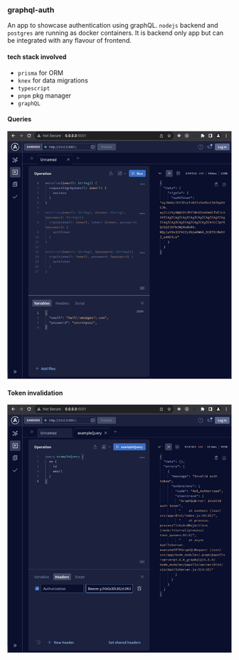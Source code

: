 ### graphql-auth

An app to showcase authentication using graphQL.
`nodejs` backend and `postgres` are running as docker containers.
It is backend only app but can be integrated with any flavour of frontend.

#### tech stack involved

- `prisma` for ORM
- `knex` for data migrations
- `typescript`
- `pnpm` pkg manager
- `graphQL`

#### Queries

![queries](graphql-authbase.png)

#### Token invalidation

![invalid-token](graphql-authbase-invalidToken.png)
